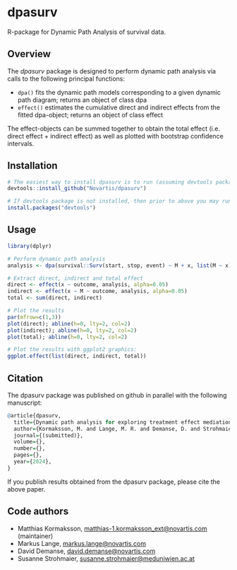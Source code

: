 dpasurv
====================

R-package for Dynamic Path Analysis of survival data.

## Overview

The *dpasurv* package is designed to perform dynamic path analysis via calls to the following principal functions:

- `dpa()` fits the dynamic path models corresponding to a given dynamic path diagram; returns an object of class dpa
- `effect()` estimates the cumulative direct and indirect effects from the fitted dpa-object; returns an object of class effect

The effect-objects can be summed together to obtain the total effect (i.e. direct effect + indirect effect) as well as plotted with bootstrap confidence intervals.

## Installation

``` r
# The easiest way to install dpasurv is to run (assuming devtools package is already installed):
devtools::install_github("Novartis/dpasurv")

# If devtools package is not installed, then prior to above you may run:
install.packages("devtools")
```
## Usage
``` r
library(dplyr)

# Perform dynamic path analysis
analysis <- dpa(survival::Surv(start, stop, event) ~ M + x, list(M ~ x), id = "subject", data = simdata, boot.n = 100)

# Extract direct, indirect and total effect
direct <- effect(x ~ outcome, analysis, alpha=0.05)
indirect <- effect(x ~ M ~ outcome, analysis, alpha=0.05)
total <- sum(direct, indirect)

# Plot the results
par(mfrow=c(1,3))
plot(direct); abline(h=0, lty=2, col=2)
plot(indirect); abline(h=0, lty=2, col=2)
plot(total); abline(h=0, lty=2, col=2)

# Plot the results with ggplot2 graphics:
ggplot.effect(list(direct, indirect, total))
```

## Citation

The dpasurv package was published on github in parallel with the following manuscript:

``` r
@article{dpasurv,
  title={Dynamic path analysis for exploring treatment effect mediation processes in clinical trials with time-to-event endpoints},
  author={Kormaksson, M. and Lange, M. R. and Demanse, D. and Strohmaier, S. and Duan, J. and Xie, Q. and Carbini, M. and Bossen, C. and Guettner, A. and Maniero, A.},
  journal={(submitted)},
  volume={},
  number={},
  pages={},
  year={2024},
}
```

If you publish results obtained from the dpasurv package, please cite the above paper.

## Code authors

- Matthias Kormaksson, matthias-1.kormaksson_ext@novartis.com (maintainer)
- Markus Lange, markus.lange@novartis.com
- David Demanse, david.demanse@novartis.com
- Susanne Strohmaier, susanne.strohmaier@meduniwien.ac.at
